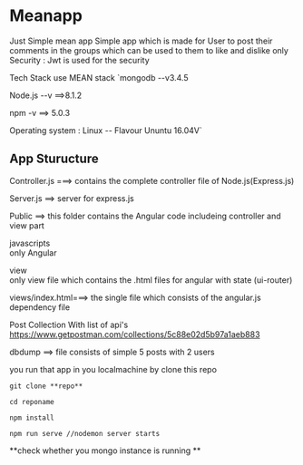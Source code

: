 # Meanapp
Just Simple mean app
Simple app which is made for User to post their comments in the groups which can be used to them to like and dislike only 
Security : Jwt is used for the security

Tech Stack use MEAN stack 
`mongodb --v3.4.5

Node.js --v ==>8.1.2

npm -v ==> 5.0.3

Operating system : Linux -- Flavour Ununtu 16.04V`

App Sturucture
---

Controller.js ===> contains the complete controller file of Node.js(Express.js)

Server.js ==> server for express.js

Public ==> this folder contains the Angular code includeing controller and view part 
     
  javascripts  
          only Angular

   view  
         only view file which contains the .html files for angular with state (ui-router)
           
views/index.html===> the single file which consists of the angular.js dependency file

Post Collection With list of api's
https://www.getpostman.com/collections/5c88e02d5b97a1aeb883


dbdump ==> file consists of simple 5 posts with 2 users 

you run that app in you localmachine by clone this repo

```
git clone **repo**

cd reponame

npm install

npm run serve //nodemon server starts

```
**check whether you mongo instance is running **



